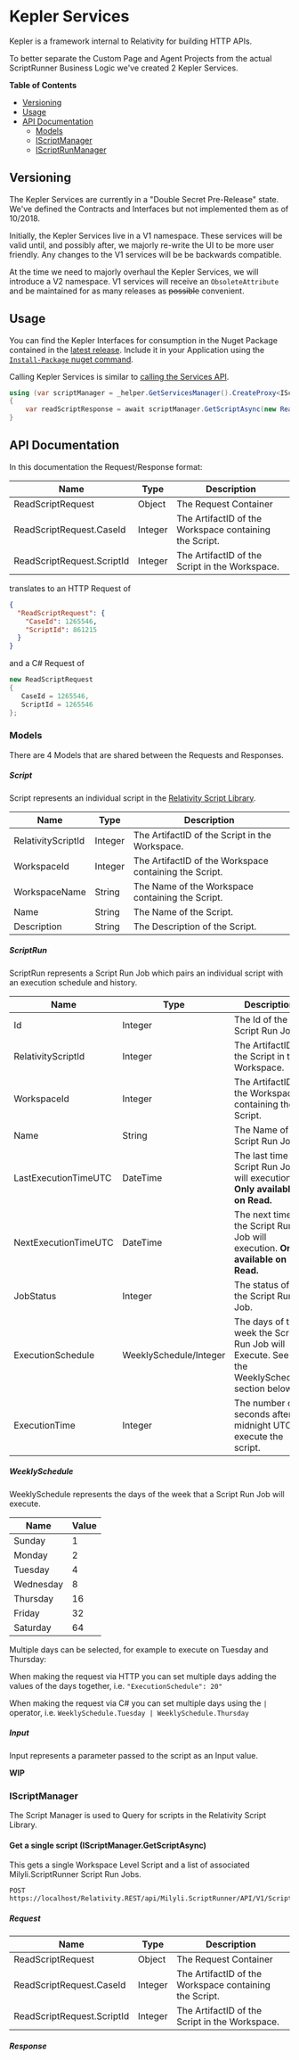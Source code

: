# Kepler Services

Kepler is a framework internal to Relativity for building HTTP APIs.

To better separate the Custom Page and Agent Projects from the actual ScriptRunner Business Logic we've created 2 Kepler Services.

**Table of Contents**

- [Versioning](#versioning)
- [Usage](#usage)
- [API Documentation](#api-documentation)
  - [Models](#models)
  - [IScriptManager](#iscriptmanager)
  - [IScriptRunManager](#iscriptrunmanager)

## Versioning

The Kepler Services are currently in a "Double Secret Pre-Release" state.
We've defined the Contracts and Interfaces but not implemented them as of 10/2018.

Initially, the Kepler Services live in a V1 namespace.
These services will be valid until, and possibly after, we majorly re-write the UI to be more user friendly.
Any changes to the V1 services will be be backwards compatible.

At the time we need to majorly overhaul the Kepler Services, we will introduce a V2 namespace.
V1 services will receive an `ObsoleteAttribute` and be maintained for as many releases as ~~possible~~ convenient.

## Usage

You can find the Kepler Interfaces for consumption in the Nuget Package contained in the [latest release](https://github.com/Milyli/RelativityScriptRunner/releases/latest).
Include it in your Application using the [`Install-Package` nuget command](https://stackoverflow.com/a/35753968).

Calling Kepler Services is similar to [calling the Services API](https://platform.relativity.com/9.6/Content/RSAPI/Basic_concepts/Best_practices_for_the_Services_API.htm).

```csharp
using (var scriptManager = _helper.GetServicesManager().CreateProxy<IScriptManager>(ExecutionIdentity.System))
{
    var readScriptResponse = await scriptManager.GetScriptAsync(new ReadScriptRequest());
}

```

## API Documentation 

In this documentation the Request/Response format:

Name | Type | Description
--- | --- | ---
ReadScriptRequest | Object | The Request Container
ReadScriptRequest.CaseId | Integer | The ArtifactID of the Workspace containing the Script.
ReadScriptRequest.ScriptId | Integer | The ArtifactID of the Script in the Workspace.

translates to an HTTP Request of

```json
{
  "ReadScriptRequest": {
    "CaseId": 1265546,
    "ScriptId": 861215
  }
}
```

and a C# Request of

```csharp
new ReadScriptRequest
{
   CaseId = 1265546,
   ScriptId = 1265546
};
```

### Models

There are 4 Models that are shared between the Requests and Responses.

##### Script

Script represents an individual script in the [Relativity Script Library](https://help.relativity.com/9.6/Content/Relativity/Library_scripts/Relativity_Script_Library.htm).

Name | Type | Description
--- | --- | ---
RelativityScriptId | Integer | The ArtifactID of the Script in the Workspace.
WorkspaceId | Integer | The ArtifactID of the Workspace containing the Script.
WorkspaceName | String | The Name of the Workspace containing the Script.
Name | String | The Name of the Script.
Description | String | The Description of the Script.

##### ScriptRun

ScriptRun represents a Script Run Job which pairs an individual script with an execution schedule and history.

Name | Type | Description
--- | --- | ---
Id | Integer | The Id of the Script Run Job.
RelativityScriptId | Integer | The ArtifactID of the Script in the Workspace.
WorkspaceId | Integer | The ArtifactID of the Workspace containing the Script.
Name | String | The Name of the Script Run Job.
LastExecutionTimeUTC | DateTime | The last time the Script Run Job will execution. **Only available on Read.**
NextExecutionTimeUTC | DateTime | The next time the Script Run Job will execution. **Only available on Read.**
JobStatus | Integer | The status of the Script Run Job.
ExecutionSchedule | WeeklySchedule/Integer | The days of the week the Script Run Job will Execute. See the WeeklySchedule section below.
ExecutionTime | Integer | The number of seconds after midnight UTC to execute the script.

##### WeeklySchedule

WeeklySchedule represents the days of the week that a Script Run Job will execute.

Name | Value
--- | ---
Sunday | 1
Monday | 2
Tuesday | 4
Wednesday | 8
Thursday | 16
Friday | 32
Saturday | 64

Multiple days can be selected, for example to execute on Tuesday and Thursday:

When making the request via HTTP you can set multiple days adding the values of the days together, i.e. `"ExecutionSchedule": 20"`

When making the request via C# you can set multiple days using the `|` operator, i.e. `WeeklySchedule.Tuesday | WeeklySchedule.Thursday`

##### Input

Input represents a parameter passed to the script as an Input value.

**WIP**

### IScriptManager

The Script Manager is used to Query for scripts in the Relativity Script Library.

#### Get a single script (IScriptManager.GetScriptAsync)

This gets a single Workspace Level Script and a list of associated Milyli.ScriptRunner Script Run Jobs.

```
POST https://localhost/Relativity.REST/api/Milyli.ScriptRunner/API/V1/Script/ReadSingle
```

##### Request

Name | Type | Description
--- | --- | ---
ReadScriptRequest | Object | The Request Container
ReadScriptRequest.CaseId | Integer | The ArtifactID of the Workspace containing the Script.
ReadScriptRequest.ScriptId | Integer | The ArtifactID of the Script in the Workspace.

##### Response


